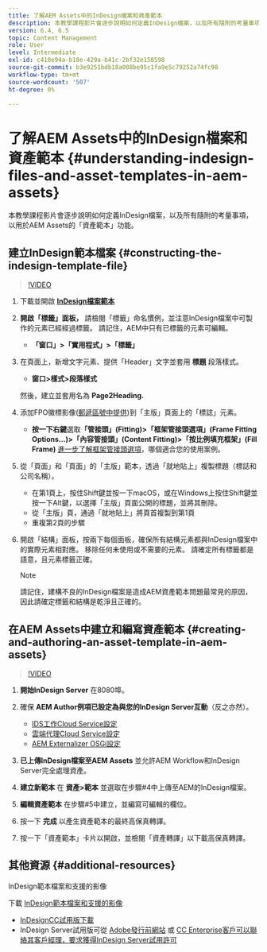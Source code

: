 ```yaml
---
title: 了解AEM Assets中的InDesign檔案和資產範本
description: 本教學課程影片會逐步說明如何定義InDesign檔案，以及所有隨附的考量事項，以用於AEM Assets的「資產範本」功能。
version: 6.4, 6.5
topic: Content Management
role: User
level: Intermediate
exl-id: c418e94a-b18e-429a-b41c-2bf32e158598
source-git-commit: b3e9251bdb18a008be95c1fa9e5c79252a74fc98
workflow-type: tm+mt
source-wordcount: '507'
ht-degree: 0%

---
```


# 了解AEM Assets中的InDesign檔案和資產範本 {#understanding-indesign-files-and-asset-templates-in-aem-assets}

本教學課程影片會逐步說明如何定義InDesign檔案，以及所有隨附的考量事項，以用於AEM Assets的「資產範本」功能。

## 建立InDesign範本檔案 {#constructing-the-indesign-template-file}

>[!VIDEO](https://video.tv.adobe.com/v/19293?quality=12&learn=on)

1. 下載並開啟 [**InDesign檔案範本**](assets/asset-templates-tutorial-video--supporting-files.zip)
2. **開啟「標籤」面板，** 請檢閱「標籤」命名慣例，並注意InDesign檔案中可製作的元素已經經過標籤。 請記住，AEM中只有已標籤的元素可編輯。

   * **「窗口」>「實用程式」>「標籤」**

3. 在頁面上，新增文字元素、提供「Header」文字並套用 **標題** 段落樣式。

   * **窗口>樣式>段落樣式**

   然後，建立並套用名為 **Page2Heading.**

4. 添加FPO徽標影像([郵遞區號中提供](assets/asset-templates-tutorial-video--supporting-files.zip))到「主版」頁面上的「標誌」元素。

   * **按一下右鍵**&#x200B;選取&#x200B;**「管接頭」(Fitting)>「框架管接頭選項」(Frame Fitting Options...)>「內容管接頭」(Content Fitting)>「按比例填充框架」(Fill Frame)**
   [進一步了解框架管接頭選項](https://helpx.adobe.com/indesign/using/frames-objects.html#fitting_objects_to_frames)，哪個適合您的使用案例。

5. 從「頁面」和「頁面」的「主版」範本，透過「就地貼上」複製標題（標誌和公司名稱）。

   * 在第1頁上，按住Shift鍵並按一下macOS，或在Windows上按住Shift鍵並按一下Alt鍵，以選擇「主版」頁面公開的標題，並將其刪除。
   * 從「主版」頁，通過「就地貼上」將頁首複製到第1頁
   * 重複第2頁的步驟

6. 開啟「結構」面板，按兩下每個面板，確保所有結構元素都與InDesign檔案中的實際元素相對應。 移除任何未使用或不需要的元素。 請確定所有標籤都是語意，且元素標籤正確。

   >[!NOTE]
   >
   >請記住，建構不良的InDesign檔案是造成AEM資產範本問題最常見的原因，因此請確定標籤和結構是乾淨且正確的。

## 在AEM Assets中建立和編寫資產範本 {#creating-and-authoring-an-asset-template-in-aem-assets}

>[!VIDEO](https://video.tv.adobe.com/v/19294?quality=12&learn=on)

1. **開始InDesign Server** 在8080埠。
2. 確保 **AEM Author例項已設定為與您的InDesign Server互動**（反之亦然）。

   * [IDS工作Cloud Service設定](http://localhost:4502/etc/cloudservices/proxy/ids.html)
   * [雲端代理Cloud Service設定](http://localhost:4502/etc/cloudservices/proxy.html)
   * [AEM Externalizer OSGi設定](http://localhost:4502/system/console/configMgr)

3. **已上傳InDesign檔案至AEM Assets** 並允許AEM Workflow和InDesign Server完全處理資產。
4. **建立新範本** 在 **資產>範本** 並選取在步驟#4中上傳至AEM的InDesign檔案。
5. **編輯資產範本** 在步驟#5中建立，並編寫可編輯的欄位。
6. 按一下 **完成** 以產生資產範本的最終高保真轉譯。
7. 按一下「資產範本」卡片以開啟，並檢閱「資產轉譯」以下載高保真轉譯。

## 其他資源 {#additional-resources}

InDesign範本檔案和支援的影像

下載 [InDesign範本檔案和支援的影像](assets/asset-templates-tutorial-video--supporting-files-1.zip)

* [InDesignCC試用版下載](https://creative.adobe.com/products/download/indesign)
* InDesign Server試用版可從 [Adobe發行前網站](https://www.adobeprerelease.com/) 或 [CC Enterprise客戶可以聯絡其客戶經理，要求獲得InDesign Server試用許可](https://www.adobe.com/products/indesignserver/faq.html)
